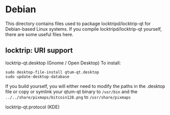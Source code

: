 
Debian
====================
This directory contains files used to package locktripd/locktrip-qt
for Debian-based Linux systems. If you compile locktripd/locktrip-qt yourself, there are some useful files here.

## locktrip: URI support ##


locktrip-qt.desktop  (Gnome / Open Desktop)
To install:

	sudo desktop-file-install qtum-qt.desktop
	sudo update-desktop-database

If you build yourself, you will either need to modify the paths in
the .desktop file or copy or symlink your qtum-qt binary to `/usr/bin`
and the `../../share/pixmaps/bitcoin128.png` to `/usr/share/pixmaps`

locktrip-qt.protocol (KDE)

